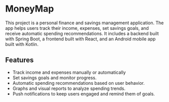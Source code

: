 # MoneyMap
This project is a personal finance and savings management application. The app helps users track their income, expenses, set savings goals, and receive automatic spending recommendations. It includes a backend built with Spring Boot, a frontend built with React, and an Android mobile app built with Kotlin.

## Features
 + Track income and expenses manually or automatically
 + Set savings goals and monitor progress.
 + Automatic spending recommendations based on user behavior.
 + Graphs and visual reports to analyze spending trends.
 + Push notifications to keep users engaged and remind them of goals.
